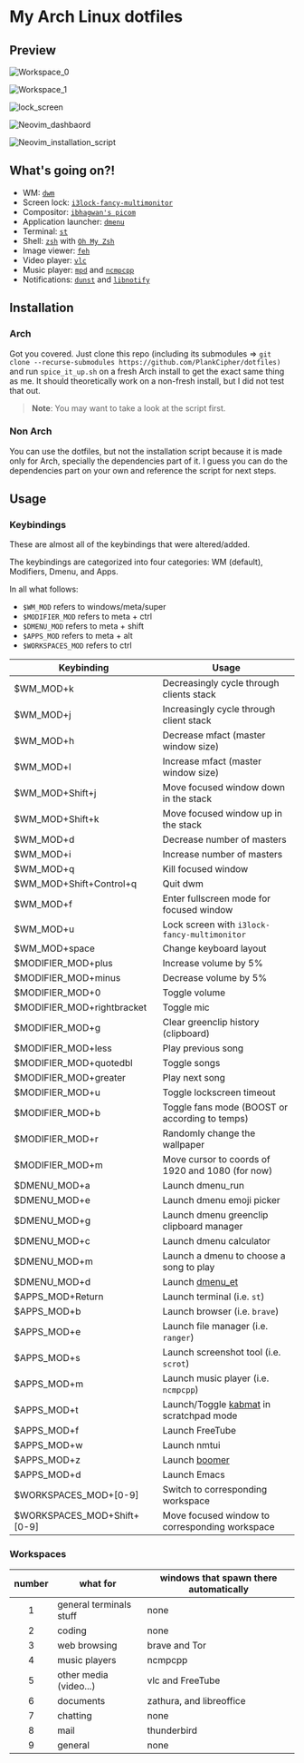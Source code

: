# My Arch Linux dotfiles

## Preview

![Workspace_0](./images/workspace_0.png)

![Workspace_1](./images/workspace_1.png)

![lock_screen](./images/lock_screen.png)

![Neovim_dashbaord](./images/nvim_dashboard.png)

![Neovim_installation_script](./images/nvim_installation_script.png)

## What's going on?!

- WM: [`dwm`](https://dwm.suckless.org)
- Screen lock: [`i3lock-fancy-multimonitor`](https://github.com/PlankCipher/i3lock-fancy-multimonitor)
- Compositor: [`ibhagwan's picom`](https://github.com/ibhagwan/picom)
- Application launcher: [`dmenu`](https://tools.suckless.org/dmenu)
- Terminal: [`st`](https://st.suckless.org)
- Shell: [`zsh`](https://www.zsh.org/) with [`Oh My Zsh`](https://ohmyz.sh/)
- Image viewer: [`feh`](https://wiki.archlinux.org/index.php/Feh)
- Video player: [`vlc`](https://wiki.archlinux.org/index.php/VLC_media_player)
- Music player: [`mpd`](https://wiki.archlinux.org/index.php/Music_Player_Daemon) and [`ncmpcpp`](https://wiki.archlinux.org/index.php/Ncmpcpp)
- Notifications: [`dunst`](https://wiki.archlinux.org/index.php/Dunst) and [`libnotify`](https://wiki.archlinux.org/index.php/Desktop_notifications#Libnotify)

## Installation

### Arch

Got you covered. Just clone this repo (including its submodules => `git clone --recurse-submodules https://github.com/PlankCipher/dotfiles)` and run `spice_it_up.sh` on a fresh Arch install to get the exact same thing as me. It should theoretically work on a non-fresh install, but I did not test that out.

> **Note**: You may want to take a look at the script first.

### Non Arch

You can use the dotfiles, but not the installation script because it is made only for Arch, specially the dependencies part of it. I guess you can do the dependencies part on your own and reference the script for next steps.

## Usage

### Keybindings

These are almost all of the keybindings that were altered/added.

The keybindings are categorized into four categories: WM (default), Modifiers, Dmenu, and Apps.

In all what follows:

- `$WM_MOD` refers to windows/meta/super
- `$MODIFIER_MOD` refers to meta + ctrl
- `$DMENU_MOD` refers to meta + shift
- `$APPS_MOD` refers to meta + alt
- `$WORKSPACES_MOD` refers to ctrl

| Keybinding                  | Usage                                                                            |
| --------------------------- | -------------------------------------------------------------------------------- |
| $WM_MOD+k                   | Decreasingly cycle through clients stack                                         |
| $WM_MOD+j                   | Increasingly cycle through client stack                                          |
| $WM_MOD+h                   | Decrease mfact (master window size)                                              |
| $WM_MOD+l                   | Increase mfact (master window size)                                              |
| $WM_MOD+Shift+j             | Move focused window down in the stack                                            |
| $WM_MOD+Shift+k             | Move focused window up in the stack                                              |
| $WM_MOD+d                   | Decrease number of masters                                                       |
| $WM_MOD+i                   | Increase number of masters                                                       |
| $WM_MOD+q                   | Kill focused window                                                              |
| $WM_MOD+Shift+Control+q     | Quit dwm                                                                         |
| $WM_MOD+f                   | Enter fullscreen mode for focused window                                         |
| $WM_MOD+u                   | Lock screen with `i3lock-fancy-multimonitor`                                     |
| $WM_MOD+space               | Change keyboard layout                                                           |
| $MODIFIER_MOD+plus          | Increase volume by 5%                                                            |
| $MODIFIER_MOD+minus         | Decrease volume by 5%                                                            |
| $MODIFIER_MOD+0             | Toggle volume                                                                    |
| $MODIFIER_MOD+rightbracket  | Toggle mic                                                                       |
| $MODIFIER_MOD+g             | Clear greenclip history (clipboard)                                              |
| $MODIFIER_MOD+less          | Play previous song                                                               |
| $MODIFIER_MOD+quotedbl      | Toggle songs                                                                     |
| $MODIFIER_MOD+greater       | Play next song                                                                   |
| $MODIFIER_MOD+u             | Toggle lockscreen timeout                                                        |
| $MODIFIER_MOD+b             | Toggle fans mode (BOOST or according to temps)                                   |
| $MODIFIER_MOD+r             | Randomly change the wallpaper                                                    |
| $MODIFIER_MOD+m             | Move cursor to coords of 1920 and 1080 (for now)                                 |
| $DMENU_MOD+a                | Launch dmenu_run                                                                 |
| $DMENU_MOD+e                | Launch dmenu emoji picker                                                        |
| $DMENU_MOD+g                | Launch dmenu greenclip clipboard manager                                         |
| $DMENU_MOD+c                | Launch dmenu calculator                                                          |
| $DMENU_MOD+m                | Launch a dmenu to choose a song to play                                          |
| $DMENU_MOD+d                | Launch [dmenu_et](https://github.com/PlankCipher/et)                             |
| $APPS_MOD+Return            | Launch terminal (i.e. `st`)                                                      |
| $APPS_MOD+b                 | Launch browser (i.e. `brave`)                                                    |
| $APPS_MOD+e                 | Launch file manager (i.e. `ranger`)                                              |
| $APPS_MOD+s                 | Launch screenshot tool (i.e. `scrot`)                                            |
| $APPS_MOD+m                 | Launch music player (i.e. `ncmpcpp`)                                             |
| $APPS_MOD+t                 | Launch/Toggle [kabmat](https://github.com/PlankCipher/kabmat) in scratchpad mode |
| $APPS_MOD+f                 | Launch FreeTube                                                                  |
| $APPS_MOD+w                 | Launch nmtui                                                                     |
| $APPS_MOD+z                 | Launch [boomer](https://github.com/tsoding/boomer)                               |
| $APPS_MOD+d                 | Launch Emacs                                                                     |
| $WORKSPACES_MOD+[0-9]       | Switch to corresponding workspace                                                |
| $WORKSPACES_MOD+Shift+[0-9] | Move focused window to corresponding workspace                                   |

### Workspaces

| number | what for                | windows that spawn there automatically |
| :----: | ----------------------- | -------------------------------------- |
|   1    | general terminals stuff | none                                   |
|   2    | coding                  | none                                   |
|   3    | web browsing            | brave and Tor                          |
|   4    | music players           | ncmpcpp                                |
|   5    | other media (video...)  | vlc and FreeTube                       |
|   6    | documents               | zathura, and libreoffice               |
|   7    | chatting                | none                                   |
|   8    | mail                    | thunderbird                            |
|   9    | general                 | none                                   |
